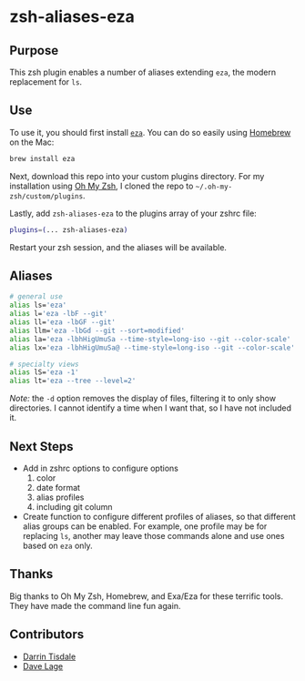 # zsh-aliases-eza

## Purpose

This zsh plugin enables a number of aliases extending `eza`, the modern replacement for `ls`.

## Use

To use it, you should first install [`eza`]([https://the.exa.website](https://github.com/eza-community/eza)). You can do so easily using [Homebrew](https://brew.sh) on the Mac:

```bash
brew install eza
```

Next, download this repo into your custom plugins directory. For my installation using [Oh My Zsh](https://ohmyz.sh/), I cloned the repo to `~/.oh-my-zsh/custom/plugins`.

Lastly, add `zsh-aliases-eza` to the plugins array of your zshrc file:

```bash
plugins=(... zsh-aliases-eza)
```

Restart your zsh session, and the aliases will be available.

## Aliases

```bash
# general use
alias ls='eza'                                                          # ls
alias l='eza -lbF --git'                                                # list, size, type, git
alias ll='eza -lbGF --git'                                             # long list
alias llm='eza -lbGd --git --sort=modified'                            # long list, modified date sort
alias la='eza -lbhHigUmuSa --time-style=long-iso --git --color-scale'  # all list
alias lx='eza -lbhHigUmuSa@ --time-style=long-iso --git --color-scale' # all + extended list

# specialty views
alias lS='eza -1'                                                              # one column, just names
alias lt='eza --tree --level=2'                                         # tree

```

*Note:* the `-d` option removes the display of files, filtering it to only show directories. I cannot identify a time when I want that, so I have not included it.

## Next Steps

* Add in zshrc options to configure options
  1. color
  2. date format
  3. alias profiles
  4. including git column
* Create function to configure different profiles of aliases, so that different alias groups can be enabled. For example, one profile may be for replacing `ls`, another may leave those commands alone and use ones based on `eza` only.

## Thanks

Big thanks to Oh My Zsh, Homebrew, and Exa/Eza for these terrific tools. They have made the command line fun again.

## Contributors

* [Darrin Tisdale](https://github.com/darrintisdale)
* [Dave Lage](https://github.com/rockerBOO)
